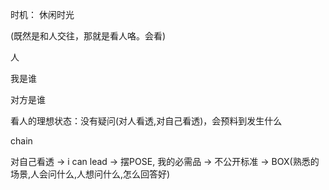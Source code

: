 
时机：
休闲时光

(既然是和人交往，那就是看人咯。会看)

人

我是谁

对方是谁

看人的理想状态：没有疑问(对人看透,对自己看透)，会预料到发生什么




chain

对自己看透 -> i can lead -> 摆POSE, 我的必需品 -> 不公开标准 -> BOX(熟悉的场景,人会问什么,人想问什么,怎么回答好)




